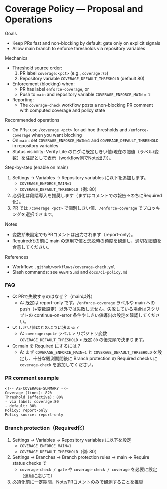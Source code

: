 # Coverage Policy — Proposal and Operations

Goals
- Keep PRs fast and non-blocking by default; gate only on explicit signals
- Allow main branch to enforce thresholds via repository variables

Mechanics
- Threshold source order:
  1. PR label `coverage:<pct>` (e.g., `coverage:75`)
  2. Repository variable `COVERAGE_DEFAULT_THRESHOLD` (default 80)
- Enforcement (blocking) when:
  - PR has label `enforce-coverage`, or
  - Push to `main` and repository variable `COVERAGE_ENFORCE_MAIN` = `1`
- Reporting:
  - The `coverage-check` workflow posts a non-blocking PR comment with computed coverage and policy state

Recommended operations
- On PRs: use `/coverage <pct>` for ad-hoc thresholds and `/enforce-coverage` when you want blocking
- On `main`: set `COVERAGE_ENFORCE_MAIN=1` and `COVERAGE_DEFAULT_THRESHOLD` in repository variables
 - Status visibility: Verify Lite のログに既定しきい値/現在の閾値（ラベル/変数）を注記として表示（workflow側でNote出力）。

Step-by-step (enable on main)
1) Settings → Variables → Repository variables に以下を追加します。
   - `COVERAGE_ENFORCE_MAIN=1`
   - `COVERAGE_DEFAULT_THRESHOLD`（例: 80）
2) 必須化は段階導入を推奨します（まずはコメントでの報告→のちにRequired化）。
3) PR では `/coverage <pct>` で個別しきい値、`/enforce-coverage` でブロッキングを選択できます。

Notes
- 変数が未設定でもPRコメントは出力されます（report-only）。
 - Required化の前に main の運用で値と逸脱時の頻度を観測し、適切な閾値を合意してください。

References
- Workflow: `.github/workflows/coverage-check.yml`
- Slash commands: see `AGENTS.md` and `docs/ci-policy.md`

### FAQ
- Q: PRで失敗するのはなぜ？（main以外）
  - A: 既定は report-only です。`/enforce-coverage` ラベルや main への push（+変数設定）以外では失敗しません。失敗している場合はスクリプトの continue-on-error 条件やしきい値導出の設定を確認してください。
- Q: しきい値はどのように決まる？
  - A: `coverage:<pct>` ラベル > リポジトリ変数 `COVERAGE_DEFAULT_THRESHOLD` > 既定 `80` の優先順で決まります。
- Q: main を Required にするには？
  - A: まず `COVERAGE_ENFORCE_MAIN=1` と `COVERAGE_DEFAULT_THRESHOLD` を設定し、十分な観測期間後に Branch protection の Required checks に `coverage-check` を追加してください。

### PR comment example
```
<!-- AE-COVERAGE-SUMMARY -->
Coverage (lines): 82%
Threshold (effective): 80%
- via label: coverage:80
- default: 80%
Policy: report-only
Policy source: report-only
```

### Branch protection（Required化）
1) Settings → Variables → Repository variables に以下を設定
   - `COVERAGE_ENFORCE_MAIN=1`
   - `COVERAGE_DEFAULT_THRESHOLD`（例: 80）
2) Settings → Branches → Branch protection rules → main → Require status checks で
   - `coverage-check / gate` や `coverage-check / coverage` を必要に設定（運用に応じて）
3) 必須化前に一定期間、Note/PRコメントのみで観測することを推奨
